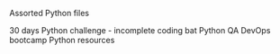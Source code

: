 Assorted Python files

30 days Python challenge - incomplete
coding bat Python
QA DevOps bootcamp Python resources

